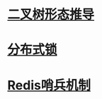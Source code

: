 # [二叉树形态推导](https://github.com/CoinShine/coinshine.github.io/blob/master/%E4%BA%8C%E5%8F%89%E6%A0%91%E5%BD%A2%E6%80%81%E6%8E%A8%E5%AF%BC.md)
# [分布式锁](https://coinshine.github.io/分布式锁)
# [Redis哨兵机制](https://github.com/CoinShine/coinshine.github.io/blob/master/Redis%E5%93%A8%E5%85%B5%E6%9C%BA%E5%88%B6.md)

